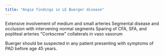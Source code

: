 ```yaml
---
title: "Angio findings in LE Buerger disease"
---
```

Extensive involvement of medium and small arteries
Segmental disease and occlusion with intervening normal segments
Sparing of CFA, SFA, and popliteal arteries
&quot;Corkscrew&quot; collaterals in vaso vasorum

Buerger should be suspected in any patient presenting with symptoms of PAD before age 45 years.


